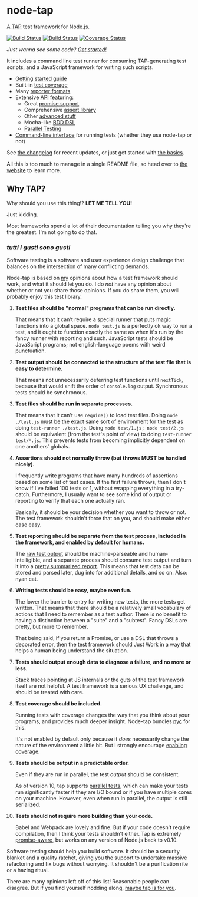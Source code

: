 # node-tap

A <abbr title="Test Anything Protocol">TAP</abbr> test framework for
Node.js.

[![Build Status](https://travis-ci.org/tapjs/node-tap.svg?branch=master)](https://travis-ci.org/tapjs/node-tap) [![Build Status](https://ci.appveyor.com/api/projects/status/913p1ypf21gf4leu?svg=true)](https://ci.appveyor.com/project/isaacs/node-tap) [![Coverage Status](https://coveralls.io/repos/tapjs/node-tap/badge.svg?branch=master&service=github)](https://coveralls.io/github/tapjs/node-tap?branch=master)

_Just wanna see some code? [Get started!](http://www.node-tap.org/basics/)_

It includes a command line test runner for consuming TAP-generating
test scripts, and a JavaScript framework for writing such scripts.

* [Getting started guide](http://www.node-tap.org/basics/)
* Built-in [test coverage](http://www.node-tap.org/coverage/)
* Many [reporter formats](http://www.node-tap.org/reporting/)
* Extensive [API](http://www.node-tap.org/api/) featuring:
  * Great [promise support](http://www.node-tap.org/promises/)
  * Comprehensive [assert library](http://www.node-tap.org/asserts/)
  * Other [advanced stuff](http://www.node-tap.org/advanced/)
  * Mocha-like [BDD DSL](http://www.node-tap.org/mochalike/)
  * [Parallel Testing](http://www.node-tap.org/parallel/)
* [Command-line interface](http://www.node-tap.org/cli/) for running
  tests (whether they use node-tap or not)

See [the changelog](http://www.node-tap.org/changelog/) for recent updates, or just get
started with [the basics](http://www.node-tap.org/basics/).

All this is too much to manage in a single README file, so head over
to [the website](http://www.node-tap.org/) to learn more.

## Why TAP?

Why should you use this thing!?  **LET ME TELL YOU!**

Just kidding.

Most frameworks spend a lot of their documentation telling you why
they're the greatest.  I'm not going to do that.

### <i lang="it">tutti i gusti sono gusti</i>

Software testing is a software and user experience design challenge
that balances on the intersection of many conflicting demands.

Node-tap is based on [my](http://izs.me) opinions about how a test
framework should work, and what it should let you do.  I do _not_ have
any opinion about whether or not you share those opinions.  If you do
share them, you will probably enjoy this test library.

1. **Test files should be "normal" programs that can be run
   directly.**

   That means that it can't require a special runner that
   puts magic functions into a global space.  `node test.js` is a
   perfectly ok way to run a test, and it ought to function
   exactly the same as when it's run by the fancy runner with
   reporting and such.  JavaScript tests should be JavaScript
   programs; not english-language poems with weird punctuation.

2. **Test output should be connected to the structure of the
   test file that is easy to determine.**

   That means not unnecessarily deferring test functions
   until `nextTick`, because that would shift the order of
   `console.log` output.  Synchronous tests should be synchronous.

3. **Test files should be run in separate processes.**

   That means that it can't use `require()` to load test files.  Doing
   `node ./test.js` must be the exact same sort of environment for the
   test as doing `test-runner ./test.js`.  Doing `node test/1.js; node
   test/2.js` should be equivalent (from the test's point of view) to
   doing `test-runner test/*.js`.  This prevents tests from becoming
   implicitly dependent on one anothers' globals.

4. **Assertions should not normally throw (but throws MUST be handled
   nicely).**

   I frequently write programs that have many hundreds of
   assertions based on some list of test cases.  If the first failure
   throws, then I don't know if I've failed 100 tests or 1, without
   wrapping everything in a try-catch.  Furthermore, I usually want to
   see some kind of output or reporting to verify that each one
   actually ran.

   Basically, it should be your decision whether you want to throw or
   not.  The test framework shouldn't force that on you, and should
   make either case easy.

5. **Test reporting should be separate from the test process, included
   in the framework, and enabled by default for humans.**

   The [raw test output](http://www.node-tap.org/tap-format/) should
   be machine-parseable and human-intelligible, and a separate process
   should consume test output and turn it into a [pretty summarized
   report](http://www.node-tap.org/reporting/).  This means that test
   data can be stored and parsed later, dug into for additional
   details, and so on.  Also: nyan cat.

6. **Writing tests should be easy, maybe even fun.**

   The lower the barrier to entry for writing new tests, the more
   tests get written.  That means that there should be a relatively
   small vocabulary of actions that I need to remember as a test
   author.  There is no benefit to having a distinction between a
   "suite" and a "subtest".  Fancy DSLs are pretty, but more to
   remember.

   That being said, if you return a Promise, or use a DSL that
   throws a decorated error, then the test framework should Just Work
   in a way that helps a human being understand the situation.

7. **Tests should output enough data to diagnose a failure, and no
   more or less.**

   Stack traces pointing at JS internals or the guts of the test
   framework itself are not helpful.  A test framework is a serious UX
   challenge, and should be treated with care.

8. **Test coverage should be included.**

   Running tests with coverage changes the way that you think about
   your programs, and provides much deeper insight.  Node-tap bundles
   [nyc](https://istanbul.js.org/) for this.

   It's not enabled by default only because it _does_ necessarily
   change the nature of the environment a little bit.  But I strongly
   encourage [enabling coverage](http://www.node-tap.org/coverage/).

9. **Tests should be output in a predictable order.**

   Even if they are run in parallel, the test _output_ should be
   consistent.

   As of version 10, tap supports [parallel
   tests](http://www.node-tap.org/parallel/), which
   can make your tests run significantly faster if they are I/O bound
   or if you have multiple cores on your machine.  However, even when
   run in parallel, the output is still serialized.

10. **Tests should not require more building than your code.**

    Babel and Webpack are lovely and fine.  But if your code doesn't
    require compilation, then I think your tests shouldn't either.
    Tap is extremely
    [promise-aware](http://www.node-tap.org/promises/), but works on
    any version of Node.js back to v0.10.

Software testing should help you build software.  It should be a
security blanket and a quality ratchet, giving you the support to
undertake massive refactoring and fix bugs without worrying.  It
shouldn't be a purification rite or a hazing ritual.

There are many opinions left off of this list!  Reasonable people can
disagree.  But if you find yourself nodding along, [maybe tap is for
you](http://www.node-tap.org/basics/).
